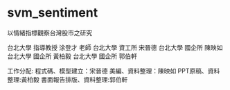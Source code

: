 # svm_sentiment
以情緒指標觀察台灣股市之研究

台北大學 指導教授 涂登才 老師
台北大學 資工所 宋晉德
台北大學 國企所 陳映如
台北大學 國企所 黃柏毅
台北大學 國企所 郭伯軒

工作分配:
程式碼、模型建立：宋晉德
美編、資料整理：陳映如
PPT原稿、資料整理:黃柏毅
書面報告排版、資料整理:郭伯軒



